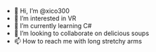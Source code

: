 - 👋 Hi, I’m @xico300
- 👀 I’m interested in VR
- 🌱 I’m currently learning C#
- 💞️ I’m looking to collaborate on delicious soups
- 📫 How to reach me with long stretchy arms

<!---
xico300/xico300 is a ✨ special ✨ repository because its `README.md` (this file) appears on your GitHub profile.
You can click the Preview link to take a look at your changes.
--->
